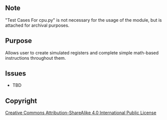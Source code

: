 ## Note
"Test Cases For cpu.py" is not necessary for the usage of the module, but is attached for archival purposes.

## Purpose

Allows user to create simulated registers and complete simple math-based instructions throughout them.


## Issues

 - TBD


## Copyright

[Creative Commons Attribution-ShareAlike 4.0 International Public
License](https://creativecommons.org/licenses/by-sa/4.0/deed.en)
